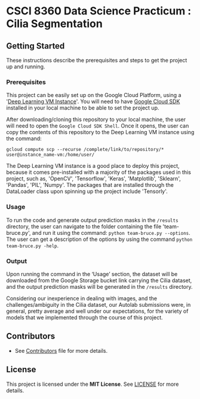# CSCI 8360 Data Science Practicum : Cilia Segmentation

  
  ## Getting Started
  These instructions describe the prerequisites and steps to get the project up and running.
  
  ### Prerequisites
  This project can be easily set up on the Google Cloud Platform, using a '[Deep Learning VM Instance](https://console.cloud.google.com/marketplace/details/click-to-deploy-images/deeplearning)'. You will need to have [Google Cloud SDK](https://cloud.google.com/sdk/install) installed in your local machine to be able to set the project up. 
  
  After downloading/cloning this repository to your local machine, the user will need to open the `Google Cloud SDK Shell`. Once it opens, the user can copy the contents of this repository to the Deep Learning VM instance using the command:
  
  `gcloud compute scp --recurse /complete/link/to/repository/* user@instance_name-vm:/home/user/`
  
  The Deep Learning VM instance is a good place to deploy this project, because it comes pre-installed with a majority of the packages used in this project, such as, 'OpenCV', 'Tensorflow', 'Keras', 'Matplotlib', 'Sklearn', 'Pandas', 'PIL', 'Numpy'. The packages that are installed through the DataLoader class upon spinning up the project include 'Tensorly'. 
    
  ### Usage
  To run the code and generate output prediction masks in the `/results` directory, the user can navigate to the folder containing the file 'team-bruce.py', and run it using the command: `python team-bruce.py --options`. The user can get a description of the options by using the command `python team-bruce.py -help`.

  ### Output
  Upon running the command in the ‘Usage’ section, the dataset will be downloaded from the Google Storage bucket link carrying the Cilia dataset, and the output prediction masks will be generated in the `/results` directory.
  
  Considering our inexperience in dealing with images, and the challenges/ambiguity in the Cilia dataset, our Autolab submissions were, in general, pretty average and well under our expectations, for the variety of models that we implemented through the course of this project.

## Contributors
* See [Contributors](https://github.com/dsp-uga/team-bruce-p2/blob/master/CONTRIBUTORS.md) file for more details.



## License
This project is licensed under the **MIT License**. See [LICENSE](https://github.com/dsp-uga/team-bruce-p2/blob/master/LICENSE) for more details.
